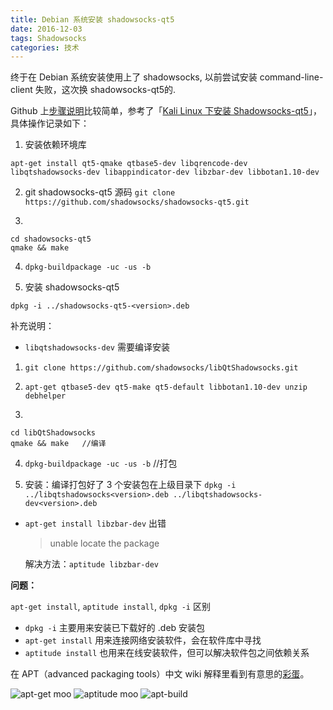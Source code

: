 ```yaml
---
title: Debian 系统安装 shadowsocks-qt5
date: 2016-12-03
tags: Shadowsocks
categories: 技术
---
```


终于在 Debian 系统安装使用上了 shadowsocks, 以前尝试安装 command-line-client 失败，这次换 shadowsocks-qt5的.

Github 上[步骤说明](https://github.com/shadowsocks/shadowsocks-qt5/wiki/Installation)比较简单，参考了「[Kali Linux 下安装 Shadowsocks-qt5](http://www.jianshu.com/p/aa48a0a5b30e)」，具体操作记录如下：

1. 安装依赖环境库
```
apt-get install qt5-qmake qtbase5-dev libqrencode-dev libqtshadowsocks-dev libappindicator-dev libzbar-dev libbotan1.10-dev
```
2. git shadowsocks-qt5 源码
 `git clone https://github.com/shadowsocks/shadowsocks-qt5.git`

3.
```
cd shadowsocks-qt5
qmake && make
```

4. `dpkg-buildpackage -uc -us -b`


5. 安装 shadowsocks-qt5

```
dpkg -i ../shadowsocks-qt5-<version>.deb
```


补充说明：

- `libqtshadowsocks-dev` 需要编译安装

 1. `git clone https://github.com/shadowsocks/libQtShadowsocks.git`


 2. `apt-get qtbase5-dev qt5-make qt5-default libbotan1.10-dev unzip debhelper`


 3.
 ```
 cd libQtShadowsocks
 qmake && make   //编译
```


 4. `dpkg-buildpackage -uc -us -b`  //打包

 5. 安装：编译打包好了 3 个安装包在上级目录下
		```
		dpkg -i ../libqtshadowsocks<version>.deb ../libqtshadowsocks-dev<version>.deb
		```


- `apt-get install libzbar-dev` 出错

    > unable locate the package

    解决方法：`aptitude libzbar-dev`

**问题：**

`apt-get install`, `aptitude install`, `dpkg -i` 区别

- `dpkg -i`  主要用来安装已下载好的 .deb 安装包
- `apt-get install` 用来连接网络安装软件，会在软件库中寻找
- `aptitude install` 也用来在线安装软件，但可以解决软件包之间依赖关系

在 APT（advanced packaging tools）中文 wiki 解释里看到有意思的[彩蛋](https://zh.wikipedia.org/wiki/%E9%AB%98%E7%BA%A7%E5%8C%85%E8%A3%85%E5%B7%A5%E5%85%B7#.E5.BD.A9.E8.9B.8B)。

![apt-get moo](https://68.media.tumblr.com/5824bd6a1388c7a42864d25ed96cbae5/tumblr_ohllzs8vdH1uft3xho1_400.png)
![aptitude moo](https://68.media.tumblr.com/241f826fc204c96937d3d0ab3f31cfa1/tumblr_ohllzs8vdH1uft3xho2_400.png)
![apt-build](https://68.media.tumblr.com/cd99f171e35145ea601c414276fb641d/tumblr_ohllzs8vdH1uft3xho3_400.png)
